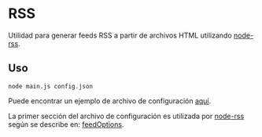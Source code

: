 # RSS

Utilidad para generar feeds RSS a partir de archivos HTML utilizando
[node-rss](https://github.com/dylang/node-rss).

## Uso

```shell
node main.js config.json
```

Puede encontrar un ejemplo de archivo de configuración [aquí](./config.example.json).

La primer sección del archivo de configuración es utilizada por
[node-rss](https://github.com/dylang/node-rss) según se describe en:
[feedOptions](https://github.com/dylang/node-rss?tab=readme-ov-file#feedoptions).
